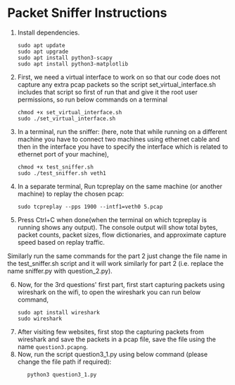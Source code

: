 # Packet Sniffer Instructions

1. Install dependencies.
   ```
   sudo apt update
   sudo apt upgrade
   sudo apt install python3-scapy
   sudo apt install python3-matplotlib
   ```  
2. First, we need a virtual interface to work on so that our code does not capture any extra pcap packets so the script set_virtual_interface.sh includes that script so first of run that and give it the root user permissions, so run below commands on a terminal
   ```
   chmod +x set_virtual_interface.sh
   sudo ./set_virtual_interface.sh
   ```
3. In a terminal, run the sniffer: (here, note that while running on a different machine you have to connect two machines using ethernet cable and then in the interface you have to specify the interface which is related to ethernet port of your machine),
   ```
   chmod +x test_sniffer.sh
   sudo ./test_sniffer.sh veth1
   ```
4. In a separate terminal, Run tcpreplay on the same machine (or another machine) to replay the chosen pcap:
   ```
   sudo tcpreplay --pps 1900 --intf1=veth0 5.pcap
   ```
5. Press Ctrl+C when done(when the terminal on which tcpreplay is running shows any output). The console output will show total bytes, packet counts, packet sizes, 
   flow dictionaries, and approximate capture speed based on replay traffic.

Similarly run the same commands for the part 2 just change the file name in the test_sniffer.sh script and it will work similarly for part 2 (i.e. replace the name sniffer.py with question_2.py).

6. Now, for the 3rd questions' first part, first start capturing packets using wireshark on the wifi, to open the wireshark you can run below command,
   ```
   sudo apt install wireshark
   sudo wireshark
   ```
7. After visiting few websites, first stop the capturing packets from wireshark and save the packets in a pcap file, save the file using the name `question3.pcapng`.
8. Now, run the script question3_1.py using below command (please change the file path if required):
   ```
      python3 question3_1.py
   ```

